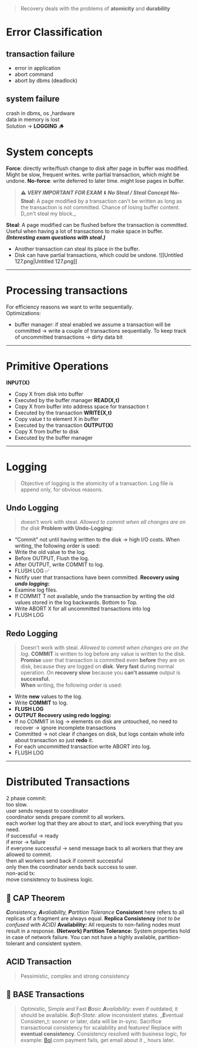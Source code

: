 > Recovery deals with the problems of **atomicity** and **durability**
# Error Classification
## transaction failure
- error in application
- abort command
- abort by dbms (deadlock)
## system failure
crash in dbms, os ,hardware  
data in memory is lost  
Solution → **LOGGING** 🪵
# **System concepts**
**Force**: directly write/flush change to disk after page in buffer was modified. Might be slow, frequent writes. write partial transaction, which might be undone.
**No-force**: write deferred to later time. might lose pages in buffer.

> ⚠️ _**VERY IMPORTANT FOR EXAM**_ ⬇️
_**No Steal / Steal Concept**_
**No-Steal:** A page modified by a transaction can't be written as long as the transaction is not committed. Chance of losing buffer content.
D_on't steal my block._
  
**Steal**: A page modified can be flushed before the transaction is committed. Useful when having a lot of transactions to make space in buffer. _**(Interesting exam questions with steal.)**_
- Another transaction can steal its place in the buffer.
- Disk can have partial transactions, which could be undone.
![[Untitled 127.png|Untitled 127.png]]
---
# Processing transactions
For efficiency reasons we want to write sequentially.  
Optimizations:  
- buffer manager: if steal enabled we assume a transaction will be committed → write a couple of transactions sequentially.
To keep track of uncommitted transactions → dirty data bit
---
# Primitive Operations
**INPUT(X)**
- Copy X from disk into buffer
- Executed by the buffer manager
**READ(X,t)**
- Copy X from buffer into address space for transaction t
- Executed by the transaction
**WRITE(X,t)**
- Copy value t to element X in buffer
- Executed by the transaction
**OUTPUT(X)**
- Copy X from buffer to disk
- Executed by the buffer manager
---
# Logging

> Objective of logging is the atomicity of a transaction.
Log file is append only, for obvious reasons.
## Undo Logging

> doesn't work with steal.
_Allowed to commit when all changes are on the disk_
**Problem with Undo-Logging:**
- “Commit” not until having written to the disk → high I/O costs.
When writing, the following order is used:
- Write the old value to the log.
- Before OUTPUT, Flush the log.
- After OUTPUT, write COMMIT to log.
- FLUSH LOG ✅
- Notify user that transactions have been committed.
**Recovery using** _**undo logging**_**:**
- Examine log files.
- If COMMIT T not available, undo the transaction by writing the old values stored in the log backwards. Bottom to Top.
- Write ABORT X for all uncommitted transactions into log
- FLUSH LOG
## Redo Logging

> Doesn't work with steal.
_Allowed to commit when changes are on the log._
**COMMIT** is written to log before any value is written to the disk.
**Promise** user that transaction is committed even **before** they are on disk, because they are logged on **disk**.
**Very fast** during normal operation.
On **recovery slow** because you **can’t assume** output is **successful.**  
**When** writing, the following order is used:
- Write **new** values to the log.
- Write **COMMIT** to log.
- **FLUSH LOG**
- **OUTPUT**
**Recovery using redo logging:**
- If no COMMIT in log → elements on disk are untouched, no need to recover → ignore incomplete transactions
- Committed → not clear if changes on disk, but logs contain whole info about transaction so just **redo** it.
- For each uncommitted transaction write ABORT into log.
- FLUSH LOG
---
# Distributed Transactions
2 phase commit:  
too slow.  
user sends request to coordinator  
coordinator sends prepare commit to all workers.  
each worker log that they are about to start, and lock everything that you need.  
if successful -> ready  
if error -> failure  
if everyone successful -> send message back to all workers that they are allowed to commit.  
then all workers send back if commit successful  
only then the coordinator sends back success to user.  
non-acid tx:  
move consistency to business logic.  
## 🧢 CAP Theorem
_**C**onsistency, **A**valiability, **P**artition Tolerance_
**Consistent** here refers to all replicas of a fragment are always equal. **Replica Consistency** (_not to be confused with ACID)_
**Availability:** All requests to non-failing nodes must result in a response.
**(Network) Partition Tolerance:** System properties hold in case of network failure.
You can not have a highly available, partition-tolerant and consistent system.
  
## ACID Transaction

> Pessimistic, complex and strong consistency
## 🧂 BASE Transactions

> Optimistic, Simple and Fast
_**B**asic **A**vailability:_ even if outdated, it should be available.
_**S**oft-State:_ allow inconsistent states.
_**E**ventual Consisten_t: sooner or later, data will be in-sync.
Sacrifice transactional consistency for scalability and features! Replace with **eventual consistency**. Consistency resolved with business logic, for example: [Bol](http://Bol.com).com payment fails, get email about it _ hours later.